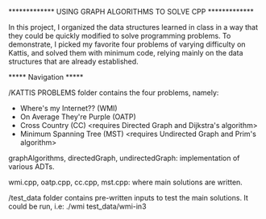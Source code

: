 ************* USING GRAPH ALGORITHMS TO SOLVE CPP *************

In this project, I organized the data structures learned in class
in a way that they could be quickly modified to solve programming 
problems. To demonstrate, I picked my favorite four problems of 
varying difficulty on Kattis, and solved them with minimum code, 
relying mainly on the data structures that are already established.

***** Navigation *****

/KATTIS PROBLEMS folder contains the four problems, namely:
- Where's my Internet?? (WMI)       <requires Undirected Graph and DFS>
- On Average They're Purple (OATP)  <requires Undirected Graph and BFS>
- Cross Country (CC)                <requires Directed Graph and Dijkstra's algorithm>
- Minimum Spanning Tree (MST)       <requires Undirected Graph and Prim's algorithm>

graphAlgorithms, directedGraph, undirectedGraph: implementation of various ADTs.

wmi.cpp, oatp.cpp, cc.cpp, mst.cpp: where main solutions are written.

/test_data folder contains pre-written inputs to test the main solutions.
It could be run, i.e: ./wmi test_data/wmi-in3
